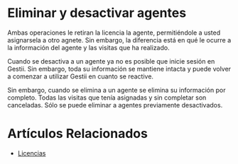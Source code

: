 # Eliminar y desactivar agentes

Ambas operaciones le retiran la licencia la agente, permitiéndole a usted asignarsela
a otro agnete. Sin embargo, la diferencia está en qué le ocurre a la información
del agente y las visitas que ha realizado.

Cuando se desactiva a un agente ya no es posible que inicie sesión en Gestii. Sin
embargo, toda su información se mantiene intacta y puede volver a comenzar a utilizar
Gestii en cuanto se reactive.

Sin embargo, cuando se elimina a un agente se elimina su información por completo.
Todas las visitas que tenía asignadas y sin completar son canceladas. Sólo se puede
eliminar a agentes previamente desactivados.

# Artículos Relacionados

* [Licencias](/misc/licencias)
